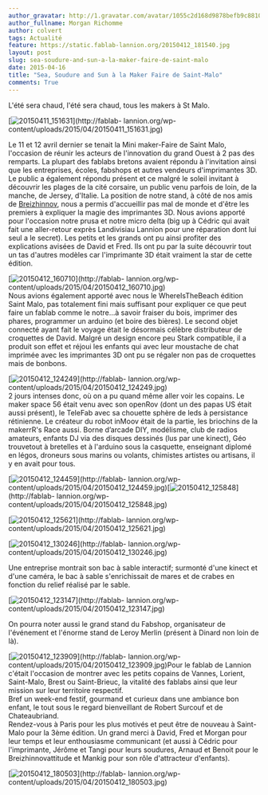 ```yaml
---
author_gravatar: http://1.gravatar.com/avatar/1055c2d168d9878befb9c8810eda96dc?s=96&d=mm&r=g
author_fullname: Morgan Richomme
author: colvert
tags: Actualité
feature: https://static.fablab-lannion.org/20150412_181540.jpg
layout: post
slug: sea-soudure-and-sun-a-la-maker-faire-de-saint-malo
date: 2015-04-16
title: "Sea, Soudure and Sun à la Maker Faire de Saint-Malo"
comments: True
---
```

L'été sera chaud, l'été sera chaud, tous les makers à St Malo.

[![20150411_151631](https://static.fablab-lannion.org/20150411_151631-1024x576.jpg)](http://fablab-
lannion.org/wp-content/uploads/2015/04/20150411_151631.jpg)

Le 11 et 12 avril dernier se tenait la Mini maker-Faire de Saint Malo,
l'occasion de réunir les acteurs de l'innovation du grand Ouest à 2 pas des
remparts. La plupart des fablabs bretons avaient répondu à l'invitation ainsi
que les entreprises, écoles, fabshops et autres vendeurs d'imprimantes 3D. Le
public a également répondu présent et ce malgré le soleil invitant à découvrir
les plages de la cité corsaire, un public venu parfois de loin, de la manche,
de Jersey, d'Italie. La position de notre stand, à côté de nos amis de
[Breizhinnov](http://www.breizhinnov.fr/), nous a permis d'accueillir pas mal
de monde et d'être les premiers à expliquer la magie des imprimantes 3D. Nous
avions apporté pour l'occasion notre prusa et notre micro delta (big up à
Cédric qui avait fait une aller-retour exprès Landivisiau Lannion pour une
réparation dont lui seul a le secret). Les petits et les grands ont pu ainsi
profiter des explications avisées de David et Fred. Ils ont pu par la suite
découvrir tout un tas d'autres modèles car l'imprimante 3D était vraiment la
star de cette édition.

[![20150412_160710](https://static.fablab-lannion.org/20150412_160710-1024x576.jpg)](http://fablab-
lannion.org/wp-content/uploads/2015/04/20150412_160710.jpg)  
Nous avions également apporté avec nous le WhereIsTheBeach édition Saint Malo,
pas totalement fini mais suffisant pour expliquer ce que peut faire un fablab
comme le notre…à savoir fraiser du bois, imprimer des phares, programmer un
arduino (et boire des bières). Le second objet connecté ayant fait le voyage
était le désormais célèbre distributeur de croquettes de David. Malgré un
design encore peu Stark compatible, il a produit son effet et réjoui les
enfants qui avec leur moustache de chat imprimée avec les imprimantes 3D ont
pu se régaler non pas de croquettes mais de bonbons.



[![20150412_124249](https://static.fablab-lannion.org/20150412_124249-1024x576.jpg)](http://fablab-
lannion.org/wp-content/uploads/2015/04/20150412_124249.jpg)  
2 jours intenses donc, où on a pu quand même aller voir les copains. Le maker
space 56 était venu avec son openRov (dont un des papas US était aussi
présent), le TeleFab avec sa chouette sphère de leds à persistance rétinienne.
Le créateur du robot inMoov était de la partie, les briochins de la makerrR's
Race aussi. Borne d’arcade DIY, modélisme, club de radios amateurs, enfants DJ
via des disques dessinés (lus par une kinect), Géo trouvetout à bretelles et à
l'arduino sous la casquette, enseignant diplomé en légos, droneurs sous marins
ou volants, chimistes artistes ou artisans, il y en avait pour tous.

[![20150412_124459](https://static.fablab-lannion.org/20150412_124459-1024x576.jpg)](http://fablab-
lannion.org/wp-
content/uploads/2015/04/20150412_124459.jpg)[![20150412_125848](https://static.fablab-lannion.org/20150412_125848-1024x576.jpg)](http://fablab-
lannion.org/wp-content/uploads/2015/04/20150412_125848.jpg)

[![20150412_125621](https://static.fablab-lannion.org/20150412_125621-1024x576.jpg)](http://fablab-
lannion.org/wp-content/uploads/2015/04/20150412_125621.jpg)

[![20150412_130246](https://static.fablab-lannion.org/20150412_130246-1024x576.jpg)](http://fablab-
lannion.org/wp-content/uploads/2015/04/20150412_130246.jpg)

Une entreprise montrait son bac à sable interactif; surmonté d'une kinect et
d'une caméra, le bac à sable s'enrichissait de mares et de crabes en fonction
du relief réalisé par le sable.

[![20150412_123147](https://static.fablab-lannion.org/20150412_123147-1024x576.jpg)](http://fablab-
lannion.org/wp-content/uploads/2015/04/20150412_123147.jpg)









On pourra noter aussi le grand stand du Fabshop, organisateur de l'événement
et l'énorme stand de Leroy Merlin (présent à Dinard non loin de là).

[![20150412_123909](https://static.fablab-lannion.org/20150412_123909-1024x576.jpg)](http://fablab-
lannion.org/wp-content/uploads/2015/04/20150412_123909.jpg)Pour le fablab de
Lannion c'était l'occasion de montrer avec les petits copains de Vannes,
Lorient, Saint-Malo, Brest ou Saint-Brieuc, la vitalité des fablabs ainsi que
leur mission sur leur territoire respectif.  
Bref un week-end festif, gourmand et curieux dans une ambiance bon enfant, le
tout sous le regard bienveillant de Robert Surcouf et de Chateaubriand.  
Rendez-vous à Paris pour les plus motivés et peut être de nouveau à Saint-Malo
pour la 3ème édition. Un grand merci à David, Fred et Morgan pour leur temps
et leur enthousiasme communicant (et aussi à Cédric pour l'imprimante, Jérôme
et Tangi pour leurs soudures, Arnaud et Benoit pour le Breizhinnovattitude et
Mankig pour son rôle d'attracteur d'enfants).

[![20150412_180503](https://static.fablab-lannion.org/20150412_180503-e1429216173937-1024x576.jpg)](http://fablab-
lannion.org/wp-content/uploads/2015/04/20150412_180503.jpg)


